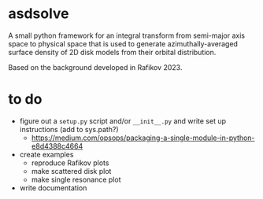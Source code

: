 # asdsolve

A small python framework for an integral transform from semi-major axis space to physical space that is used to generate azimuthally-averaged surface density of 2D disk models from their orbital distribution.

Based on the background developed in Rafikov 2023.

# to do

* figure out a `setup.py` script and/or `__init__.py` and write set up instructions (add to sys.path?)
    * https://medium.com/opsops/packaging-a-single-module-in-python-e8d4388c4664
* create examples
    * reproduce Rafikov plots
    * make scattered disk plot
    * make single resonance plot
* write documentation
